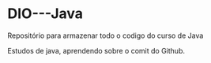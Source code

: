 # DIO---Java
Repositório para armazenar todo o codigo do curso de Java

Estudos de java, aprendendo sobre o comit do Github.